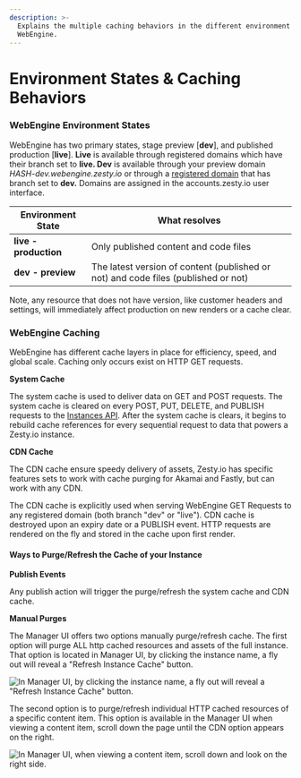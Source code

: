 ```yaml
---
description: >-
  Explains the multiple caching behaviors in the different environment state of
  WebEngine.
---
```


# Environment States & Caching Behaviors

### WebEngine Environment States

WebEngine has two primary states, stage preview \[**dev**], and published production \[**live**]. **Live** is available through registered domains which have their branch set to **live. Dev** is available through your preview domain _HASH-dev.webengine.zesty.io_ or through a [registered domain](../../tools/guides/how-to-launch-an-instance.md#1-set-a-custom-domain-name) that has branch set to **dev.** Domains are assigned in the accounts.zesty.io user interface.

| Environment State     | What resolves                                                                      |
| --------------------- | ---------------------------------------------------------------------------------- |
| **live - production** | Only published content and code files                                              |
| **dev - preview**     | The latest version of content (published or not) and code files (published or not) |

Note, any resource that does not have version, like customer headers and settings, will immediately affect production on new renders or a cache clear.

### WebEngine Caching

WebEngine has different cache layers in place for efficiency, speed, and global scale. Caching only occurs exist on HTTP GET requests.

**System Cache**

The system cache is used to deliver data on GET and POST requests. The system cache is cleared on every POST, PUT, DELETE, and PUBLISH requests to the [Instances API](../../apis/instances-api.md). After the system cache is clears, it begins to rebuild cache references for every sequential request to data that powers a Zesty.io instance.

**CDN Cache**

The CDN cache ensure speedy delivery of assets, Zesty.io has specific features sets to work with cache purging for Akamai and Fastly, but can work with any CDN. &#x20;

The CDN cache is explicitly used when serving WebEngine GET Requests to any registered domain (both branch "dev" or "live"). CDN cache is destroyed upon an expiry date or a PUBLISH event. HTTP requests are rendered on the fly and stored in the cache upon first render. &#x20;

#### Ways to Purge/Refresh the Cache of your Instance

**Publish Events**

Any publish action will trigger the purge/refresh the system cache and CDN cache.

**Manual Purges**

The Manager UI offers two options manually purge/refresh cache. The first option will purge ALL http cached resources and assets of the full instance. That option is located in Manager UI, by clicking the instance name, a fly out will reveal a "Refresh Instance Cache" button.

![In Manager UI, by clicking the instance name, a fly out will reveal a "Refresh Instance Cache" button.](<../../.gitbook/assets/image (43).png>)

The second option is to purge/refresh individual HTTP cached resources of a specific content item. This option is available in the Manager UI when viewing a content item, scroll down the page until the CDN option appears on the right.&#x20;

![In Manager UI, when viewing a content item, scroll down and look on the right side.](<../../.gitbook/assets/image (42).png>)
